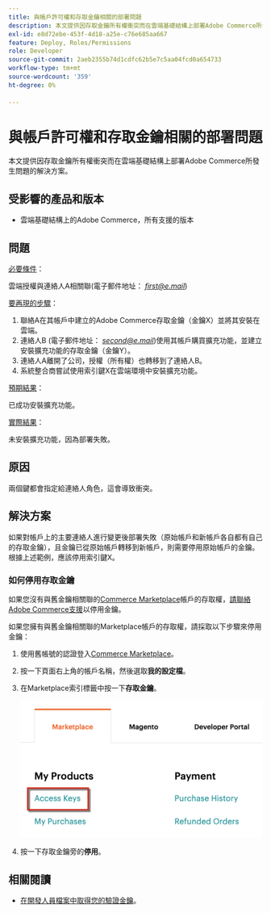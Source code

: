 ```yaml
---
title: 與帳戶許可權和存取金鑰相關的部署問題
description: 本文提供因存取金鑰所有權衝突而在雲端基礎結構上部署Adobe Commerce所發生問題的解決方案。
exl-id: e8d72ebe-453f-4d18-a25e-c76e685aa667
feature: Deploy, Roles/Permissions
role: Developer
source-git-commit: 2aeb2355b74d1cdfc62b5e7c5aa04fcd0a654733
workflow-type: tm+mt
source-wordcount: '359'
ht-degree: 0%

---
```


# 與帳戶許可權和存取金鑰相關的部署問題

本文提供因存取金鑰所有權衝突而在雲端基礎結構上部署Adobe Commerce所發生問題的解決方案。

## 受影響的產品和版本

* 雲端基礎結構上的Adobe Commerce，所有支援的版本

## 問題

<u>必要條件</u>：

雲端授權與連絡人A相關聯(電子郵件地址： *<u>first@e.mail</u>*)

<u>要再現的步驟</u>：

1. 聯絡A在其帳戶中建立的Adobe Commerce存取金鑰（金鑰X）並將其安裝在雲端。
1. 連絡人B (電子郵件地址： *<u>second@e.mail</u>*)使用其帳戶購買擴充功能，並建立安裝擴充功能的存取金鑰（金鑰Y）。
1. 連絡人A離開了公司，授權（所有權）也轉移到了連絡人B。
1. 系統整合商嘗試使用索引鍵X在雲端環境中安裝擴充功能。

<u>預期結果</u>：

已成功安裝擴充功能。

<u>實際結果</u>：

未安裝擴充功能，因為部署失敗。

## 原因

兩個鍵都會指定給連絡人角色，這會導致衝突。

## 解決方案

如果對帳戶上的主要連絡人進行變更後部署失敗（原始帳戶和新帳戶各自都有自己的存取金鑰），且金鑰已從原始帳戶轉移到新帳戶，則需要停用原始帳戶的金鑰。 根據上述範例，應該停用索引鍵X。

### 如何停用存取金鑰

如果您沒有與舊金鑰相關聯的[Commerce Marketplace](https://marketplace.magento.com/)帳戶的存取權，[請聯絡Adobe Commerce支援](/help/help-center-guide/help-center/magento-help-center-user-guide.md#submit-ticket)以停用金鑰。

如果您擁有與舊金鑰相關聯的Marketplace帳戶的存取權，請採取以下步驟來停用金鑰：

1. 使用舊帳號的認證登入[Commerce Marketplace](https://marketplace.magento.com/)。
1. 按一下頁面右上角的帳戶名稱，然後選取&#x200B;**我的設定檔**。
1. 在Marketplace索引標籤中按一下&#x200B;**存取金鑰**。

   ![magento_products_access_keys_2.4.1.png](/help/troubleshooting/miscellaneous/assets/magento_products_access_keys_2.4.1.png)

1. 按一下存取金鑰旁的&#x200B;**停用**。

## 相關閱讀

* [在開發人員檔案中取得您的驗證金鑰](https://experienceleague.adobe.com/zh-hant/docs/commerce-operations/installation-guide/prerequisites/authentication-keys)。
